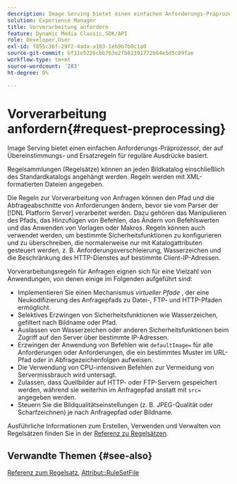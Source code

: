 ```yaml
---
description: Image Serving bietet einen einfachen Anforderungs-Präprozessor, der auf Übereinstimmungs- und Ersatzregeln für reguläre Ausdrücke basiert.
solution: Experience Manager
title: Vorverarbeitung anfordern
feature: Dynamic Media Classic,SDK/API
role: Developer,User
exl-id: f855c36f-29f2-4ada-a103-1eb9b7b0c1a0
source-git-commit: bf31e5226cbb763e2fb82391772b64e5d5c89fae
workflow-type: tm+mt
source-wordcount: '283'
ht-degree: 0%

---
```


# Vorverarbeitung anfordern{#request-preprocessing}

Image Serving bietet einen einfachen Anforderungs-Präprozessor, der auf Übereinstimmungs- und Ersatzregeln für reguläre Ausdrücke basiert.

Regelsammlungen (Regelsätze) können an jeden Bildkatalog einschließlich des Standardkatalogs angehängt werden. Regeln werden mit XML-formatierten Dateien angegeben.

Die Regeln zur Vorverarbeitung von Anfragen können den Pfad und die Abfrageabschnitte von Anforderungen ändern, bevor sie vom Parser der [!DNL Platform Server] verarbeitet werden. Dazu gehören das Manipulieren des Pfads, das Hinzufügen von Befehlen, das Ändern von Befehlswerten und das Anwenden von Vorlagen oder Makros. Regeln können auch verwendet werden, um bestimmte Sicherheitsfunktionen zu konfigurieren und zu überschreiben, die normalerweise nur mit Katalogattributen gesteuert werden, z. B. Anforderungsverschleierung, Wasserzeichen und die Beschränkung des HTTP-Dienstes auf bestimmte Client-IP-Adressen.

Vorverarbeitungsregeln für Anfragen eignen sich für eine Vielzahl von Anwendungen, von denen einige im Folgenden aufgeführt sind:

* Implementieren Sie einen Mechanismus *virtueller Pfade* , der eine Neukodifizierung des Anfragepfads zu Datei-, FTP- und HTTP-Pfaden ermöglicht.
* Selektives Erzwingen von Sicherheitsfunktionen wie Wasserzeichen, gefiltert nach Bildname oder Pfad.
* Auslassen von Wasserzeichen oder anderen Sicherheitsfunktionen beim Zugriff auf den Server über bestimmte IP-Adressen.
* Erzwingen der Anwendung von Befehlen wie `defaultImage=` für alle Anforderungen oder Anforderungen, die ein bestimmtes Muster im URL-Pfad oder in Abfragezeichenfolgen aufweisen.
* Die Verwendung von CPU-intensiven Befehlen zur Vermeidung von Servermissbrauch wird untersagt.
* Zulassen, dass Quellbilder auf HTTP- oder FTP-Servern gespeichert werden, während sie weiterhin im Anfragepfad anstatt mit `src=` angegeben werden.
* Steuern Sie die Bildqualitätseinstellungen (z. B. JPEG-Qualität oder Scharfzeichnen) je nach Anfragepfad oder Bildname.

Ausführliche Informationen zum Erstellen, Verwenden und Verwalten von Regelsätzen finden Sie in der [Referenz zu Regelsätzen](../../../../../is-api/image-catalog/image-serving-api-ref/c-image-catalog-reference/c-rule-set-reference/c-rule-set-reference.md#concept-3e5058cf3507470b82cac638df23ea8e).

## Verwandte Themen {#see-also}

[Referenz zum Regelsatz](../../../../../is-api/image-catalog/image-serving-api-ref/c-image-catalog-reference/c-rule-set-reference/c-rule-set-reference.md#concept-3e5058cf3507470b82cac638df23ea8e), [Attribut::RuleSetFile](../../../../../is-api/image-catalog/image-serving-api-ref/c-image-catalog-reference/c-overview/c-file-formats/r-rule-set-files.md#reference-3e54cb5f4d74411a84889fed056ac093)
